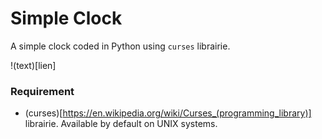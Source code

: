 # Simple Clock

A simple clock coded in Python using ```curses``` librairie.

!(text)[lien]

### Requirement
* (curses)[https://en.wikipedia.org/wiki/Curses_(programming_library)] librairie. Available by default on UNIX systems.
